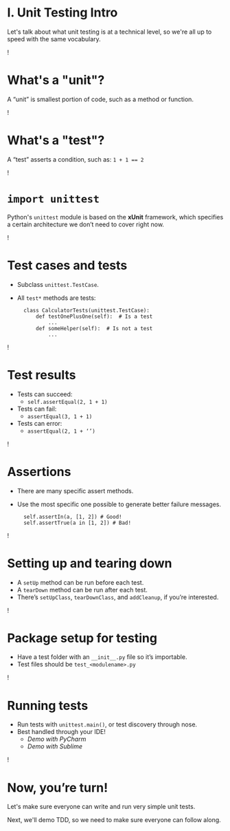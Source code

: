 I. Unit Testing Intro
===

Let's talk about what unit testing is at a technical level,
so we're all up to speed with the same vocabulary.

!

What's a "unit"?
===

A “unit” is smallest portion of code, such as a method or function.

!

What's a "test"?
===

A “test” asserts a condition, such as:
`1 + 1 == 2`

!

`import unittest`
===

Python's `unittest` module is based on the **xUnit** framework,
which specifies a certain architecture we don’t need to cover right now.

!

Test cases and tests
===

* Subclass `unittest.TestCase`.
* All `test*` methods are tests:

        class CalculatorTests(unittest.TestCase):
            def testOnePlusOne(self):  # Is a test
                ...
            def someHelper(self):  # Is not a test
                ...

!

Test results
===

* Tests can succeed:
  * `self.assertEqual(2, 1 + 1)`
* Tests can fail:
  * `assertEqual(3, 1 + 1)`
* Tests can error:
  * `assertEqual(2, 1 + ‘’)`

!

Assertions
===

* There are many specific assert methods.
* Use the most specific one possible to generate better failure messages.

        self.assertIn(a, [1, 2]) # Good!
        self.assertTrue(a in [1, 2]) # Bad!

!

Setting up and tearing down
===

* A `setUp` method can be run before each test.
* A `tearDown` method can be run after each test.
* There’s `setUpClass`, `tearDownClass`, and `addCleanup`, if you’re interested.

!

Package setup for testing
===

* Have a test folder with an `__init__.py` file so it’s importable.
* Test files should be `test_<modulename>.py`

!

Running tests
===

* Run tests with `unittest.main()`,
  or test discovery through nose.
* Best handled through your IDE!
  * *Demo with PyCharm*
  * *Demo with Sublime*

!

Now, you’re turn!
===

Let's make sure everyone can write and run very simple unit tests.

Next, we'll demo TDD, so we need to make sure everyone can follow along.

